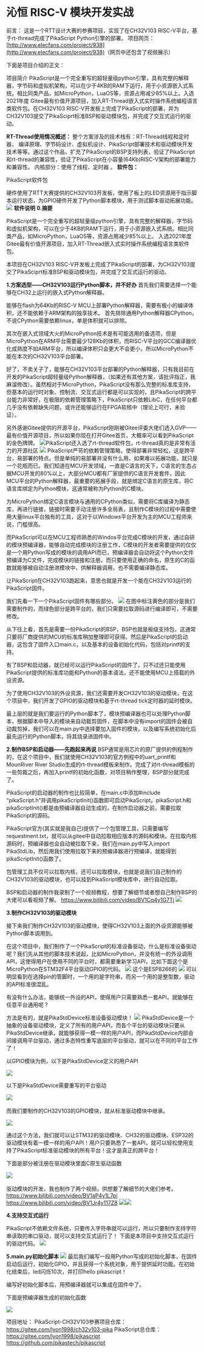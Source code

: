 # 沁恒 RISC-V 模块开发实战

前言：
这是一个RTT设计大赛的参赛项目，实现了在CH32V103 RISC-V平台，基于rt-thread完成了PikaScript Python引擎的部署。
项目网页：
[http://www.elecfans.com/project/938](http://www.elecfans.com/project/938)​
（网页中还包含了视频展示）

下面是项目介绍的正文：
​

项目简介
PikaScript是一个完全重写的超轻量级python引擎，具有完整的解释器，字节码和虚拟机架构，可以在少于4KB的RAM下运行，用于小资源嵌入式系统。相比同类产品，如MicroPython，LuaOS等，资源占用减少85%以上。入选2021年度 Gitee最有价值开源项目，加入RT-Thread嵌入式实时操作系统编程语言类软件包。在CH32V103 RISC-V开发板上完成了PikaScript的部署，并为CH32V103提交了PikaSciprt标准BSP和驱动模块包，并完成了交互式运行的驱动。

**RT-Thread使用情况概述：**
整个方案涉及的技术栈有：RT-Thread线程和定时器， 编译原理、字节码设计、虚拟机设计、PikaScript部署技术和驱动模块开发技术等等。通过这个作品，扩充了PikaScript的BSP支持列表，验证了PikaScript和rt-thread的兼容性，验证了PikaScript在小容量(64Kb)RISC-V架构的部署能力和兼容性。
内核部分：使用了线程、定时器 。
**软件包：**

PikaScript软件包
​

硬件使用了RTT大赛提供的CH32V103开发板，使用了板上的LED资源用于指示脚本运行状态，为GPIO硬件开发了Python脚本模块，用于测试脚本驱动拓展功能。
![](https://cdn.nlark.com/yuque/0/2021/webp/22991477/1638495380404-1b88e98c-4325-48fa-824d-18a45c153b85.webp#clientId=u35f47dbf-87ab-4&crop=0&crop=0&crop=1&crop=1&from=paste&height=323&id=uef3c17c8&margin=%5Bobject%20Object%5D&originHeight=434&originWidth=510&originalType=url&ratio=1&rotation=0&showTitle=false&status=done&style=none&taskId=u2f3ee101-3c13-4706-a197-aca3ad2b006&title=&width=379)
**软件说明**
**0.摘要**
​

PikaScript是一个完全重写的超轻量级python引擎，具有完整的解释器，字节码和虚拟机架构，可以在少于4KB的RAM下运行，用于小资源嵌入式系统。相比同类产品，如MicroPython，LuaOS等，资源占用减少85%以上。
入选2021年度 Gitee最有价值开源项目，加入RT-Thread嵌入式实时操作系统编程语言类软件包。

本项目在CH32V103 RISC-V开发板上完成了PikaScript的部署，为CH32V103提交了PikaSciprt标准BSP和驱动模块包，并完成了交互式运行的驱动。

**1.方案选型——CH32V103运行Python脚本，并不好办**
首先我们需要选择一个能够在CH32上运行的嵌入式Python解释器。

能够在flash为64Kb的RISC-V MCU上部署Python解释器，需要有极小的编译体积，还不能依赖于ARM架构的独享技术。
首先排除通用Python解释器CPython，不说CPython需要依赖linux，单是体积就可以排除。

其次在嵌入式领域大火的MicroPython技术是有可能选用的备选项，但是MicroPython在ARM平台需要最少128Kb的体积，而RISC-V平台的GCC编译器优化成熟度不如ARM平台，所以编译体积只会更大不会更小，所以MicroPython不能在本次的CH32V103平台部署。
​

好了，不卖关子了，能够在CH32V103平台部署的Python解释器，只有我目前在开发的PikaScript超轻量级Python解释器，（如果还有其他方案，请批评指正，我麻溜修改）。虽然相对于MicroPython，PikaScript没有那么完整的标准库支持，但基本的运行时对象、控制流、交互式运行都是可以实现的，且PikaScript的跨平台能力非常好，在极限的依赖管理策略下，PikaScript只依赖LibC，在任何平台都几乎没有依赖缺失问题，或许还能够运行在FPGA软核中（理论上可行，未验证）。

另外感谢Gitee提供的开源平台，PikaScript刚刚被Gitee评委大佬们选入GVP——最有价值开源项目，所以如果你现在打开Gitee首页，大概率可以看到PikaScript的金色牌牌。
![](https://cdn.nlark.com/yuque/0/2021/webp/22991477/1638495380222-9af9955c-4a80-4325-9d75-2edd40d42320.webp#clientId=u35f47dbf-87ab-4&crop=0&crop=0&crop=1&crop=1&from=paste&height=285&id=uef4caee9&margin=%5Bobject%20Object%5D&originHeight=586&originWidth=1080&originalType=url&ratio=1&rotation=0&showTitle=false&status=done&style=none&taskId=ue303c330-61e3-41d3-8d1b-f89b9ae3191&title=&width=525)​
PikaScript还入选了rt-thread软件包，rt-thread真的是非常有活力的开源社区
![](https://cdn.nlark.com/yuque/0/2021/webp/22991477/1638495380395-47352427-5fd7-4a70-b8b4-bf57f6290a49.webp#clientId=u35f47dbf-87ab-4&crop=0&crop=0&crop=1&crop=1&from=paste&height=313&id=ue2d14e6e&margin=%5Bobject%20Object%5D&originHeight=628&originWidth=1080&originalType=url&ratio=1&rotation=0&showTitle=false&status=done&style=none&taskId=u3791c967-8b7f-4b7a-9204-68ca245d6f7&title=&width=539)
PikaScript严苛的依赖管理策略，使得部署非常轻松，这是跨平台，易部署的特点。但是单纯的易部署并没有什么用，如果难以拓展功能，就只是一个花瓶而已。我们知道在MCU开发领域，一直是C语言的天下，C语言的生态占据MCU开发的80%以上，大部分MCU都有厂家提供的C语言开发套件，因此MCU平台的Python解释器，最重要的拓展手段，就是绑定C语言的原生库，将C语言库绑定为Python模块，这通常被称为Python的C模块。
​

为MicroPython绑定C语言模块与通用的CPython类似，需要将C库编译为静态库，再进行链接，链接时需要手动注册许多全局表，且制作C模块的过程中需要使用大量linux平台独有的工具，这对于以Windows平台开发为主的MCU工程师来说，门槛很高。
​

而PikaScript可以在MCU工程师熟悉的Windos平台完成C模块的开发，通过自研的模块预编译器，能够自动完成模块的注册工作，C模块的开发者需要提供的仅仅是一个用Python写成的模块的调用API而已，预编译器会自动将这个Python文件预编译为C文件，完成模块的链接和注册。而只要使用正确的命名，原生的C的函数就能够被自动注册进模块中，供解释器调用，也不需要编译静态库。
​

让PikaScript在CH32V103跑起来，意思也就是开发一个能在CH32V103运行的PikaScript固件。
​

我们先看一下一个PikaScript固件有哪些部分。
![](https://cdn.nlark.com/yuque/0/2021/webp/22991477/1638495380538-858d703b-9406-499b-b1e6-8473e2a17b60.webp#clientId=u35f47dbf-87ab-4&crop=0&crop=0&crop=1&crop=1&from=paste&height=341&id=u62b2e04a&margin=%5Bobject%20Object%5D&originHeight=630&originWidth=909&originalType=url&ratio=1&rotation=0&showTitle=false&status=done&style=none&taskId=u78b65c36-6663-4fda-9227-c4975689236&title=&width=492)
在图中标注黄色的部分是我们需要制作的，而绿色部分是跨平台的，我们只需要拉取源码进行编译即可，不需要修改。

从下往上看，首先是需要一份PikaScript的BSP，BSP也就是板级支持包，这通常只要将厂商提供的MCU的标准库稍加整理即可获得。然后是PikaScript的启动器，这包含了固件入口main.c，以及基本的设备初始化代码，包括对printf的支持。

有了BSP和启动器，就已经可以运行PikaScript的固件了，只不过还只能使用PikaScript提供的标准库功能和Python的基本语法，还不能使用MCU上搭载的外设资源。

为了使用CH32V103的外设资源，我们还需要开发CH32V103的驱动模块，在这个项目中，我们开发了GPIO的驱动模块和基于rt-thread tick定时器的延时模块。
​

最上层的就是我们要运行的Python脚本了，模块预编译器也可以处理Python脚本，根据脚本中导入的模块来自动裁剪固件，在脚本中没有import的固件会被自动裁剪掉，我们可以在main.py中选择要加入固件的模块，以及编写系统初始化后最先运行的Python脚本，将其烧录进固件中。

**2.制作BSP和启动器——先跑起来再说**
BSP通常是用芯片的原厂提供的例程制作的，在这个项目中，我们就使用CH32V103的官方例程中的uart_printf和MounRiver River Studio生成的rt-thread模板来制作。完成了对rt-thread模板的一些剪裁之后，再加入printf的初始化函数，对项目稍作整理，BSP部分就完成了。
​

PikaScript的启动器的制作也比较简单，在main.c中添加#include “pikaScript.h”并调用pikaScriptInit()函数即可启动PikaScript。pikaScript.h和pikaScriptInit()都是由预编译器自动生成的，在制作启动器之前，需要拉取PikaScript的源码。

PikaScript官方(其实就是我自己)提供了一个包管理工具，只需要编写requestment.txt，就可以从gitee中自动拉取相应版本的源码和模块。在拉取内核源码时，预编译器也会自动被拉取下来，我们在main.py中写入import PikaStdLib，然后用我们使用拉取下来的预编译器进行预编译，就能得到pikaScriptInit()函数了。
​

包管理工具不仅可以拉取内核，还可以拉取模块，也就是说我们自己制作的CH32V103的驱动模块，也可以挂到PikaScript模块库中，进行自动拉取。
​

BSP和启动器的制作我录制了一个视频教程，想要了解细节或者想自己制作BSP的大佬可以看视频了解。
https://www.bilibili.com/video/BV1Cq4y1G7Tj
![](https://cdn.nlark.com/yuque/0/2021/webp/22991477/1638495380269-bb341d5a-d901-4b3e-9b67-843a97f3c27d.webp#clientId=u35f47dbf-87ab-4&crop=0&crop=0&crop=1&crop=1&from=paste&height=173&id=ud02e0692&margin=%5Bobject%20Object%5D&originHeight=293&originWidth=328&originalType=url&ratio=1&rotation=0&showTitle=false&status=done&style=none&taskId=u0afb2ab1-a0d8-4be2-931a-d6b9f032e82&title=&width=194)

**3.制作CH32V103的驱动模块**
​

接下来我们制作CH32V103的驱动模块，使得CH32V103上面的外设资源能够被Python脚本调用到。
​

在这个项目中，我们制作了一个PikaScript的标准设备驱动，什么是标准设备驱动呢？我们先从其他的脚本技术说起，比如MicroPython，并没有统一的外设调用API，这使得用户在使用不同的平台时，都需要重新学习API，比如下面这个是MicroPython在STM32F4平台驱动GPIO的代码。
![](https://cdn.nlark.com/yuque/0/2021/webp/22991477/1638495380966-02a52d33-9986-401c-a7e1-136ce71ad53e.webp#clientId=u35f47dbf-87ab-4&crop=0&crop=0&crop=1&crop=1&from=paste&height=161&id=ubd899c44&margin=%5Bobject%20Object%5D&originHeight=234&originWidth=398&originalType=url&ratio=1&rotation=0&showTitle=false&status=done&style=none&taskId=uc6136c79-2878-474f-ab2e-c2a2d44cafc&title=&width=273)
这个是ESP8266的
![](https://cdn.nlark.com/yuque/0/2021/webp/22991477/1638495381179-e6afcca5-7f32-4a2f-a531-10f6b106db15.webp#clientId=u35f47dbf-87ab-4&crop=0&crop=0&crop=1&crop=1&from=paste&height=242&id=u7fb6ebb1&margin=%5Bobject%20Object%5D&originHeight=357&originWidth=784&originalType=url&ratio=1&rotation=0&showTitle=false&status=done&style=none&taskId=u376e2aa7-35df-4e57-91f7-8e3e17df0e7&title=&width=531)
可以明显看到在选择pin的管脚时，一个用的是字符串，而另一个用的是整型数，驱动的API标准很混乱。

有没有什么办法，能够统一外设的API，使得用户只需要熟悉一套API，就能够在任意平台通用呢？

方法是有的，就是PikaStdDevice标准设备驱动模块！
![](https://cdn.nlark.com/yuque/0/2021/webp/22991477/1638495380938-60679f63-cb15-4366-ac59-4efd6ff85d87.webp#clientId=u35f47dbf-87ab-4&crop=0&crop=0&crop=1&crop=1&from=paste&id=u94cf7f30&margin=%5Bobject%20Object%5D&originHeight=465&originWidth=1080&originalType=url&ratio=1&rotation=0&showTitle=false&status=done&style=none&taskId=u80658e53-b225-478e-af44-b75af6fb8ba&title=)
PikaStdDevice是一个抽象的设备驱动模块，定义了所有的用户API，而各个平台的驱动模块只要从PikaStdDevice继承，就能够获得一模一样的用户API，而PikaStdDevice内部会间接调用平台驱动，通过多态特性重写底层的平台驱动，就可以在不同的平台工作了！
​

以GPIO模块为例，以下是PikaStdDevice定义的用户API
​

![](https://cdn.nlark.com/yuque/0/2021/webp/22991477/1638495381064-51409a36-812a-48ea-a6ae-23b3c177582d.webp#clientId=u35f47dbf-87ab-4&crop=0&crop=0&crop=1&crop=1&from=paste&height=408&id=u5d68e5c8&margin=%5Bobject%20Object%5D&originHeight=868&originWidth=1080&originalType=url&ratio=1&rotation=0&showTitle=false&status=done&style=none&taskId=u939cee7c-97cb-42ec-b6fd-e567c96ed70&title=&width=508)

以下是PikaStdDevice需要重写的平台驱动
​

![](https://cdn.nlark.com/yuque/0/2021/webp/22991477/1638495381214-1189c3eb-28ef-408e-a21e-e6bbc594d6fb.webp#clientId=u35f47dbf-87ab-4&crop=0&crop=0&crop=1&crop=1&from=paste&height=674&id=ud4d18db3&margin=%5Bobject%20Object%5D&originHeight=869&originWidth=598&originalType=url&ratio=1&rotation=0&showTitle=false&status=done&style=none&taskId=u2aea0733-f96f-4f6d-948e-9c565ad9bb0&title=&width=464)
​

而我们要制作的CH32V103的GPIO模块，就从标准驱动模块中继承。
​

![](https://cdn.nlark.com/yuque/0/2021/webp/22991477/1638495381703-8e227dcc-97d7-4069-8754-4c118deea3fb.webp#clientId=u35f47dbf-87ab-4&crop=0&crop=0&crop=1&crop=1&from=paste&height=456&id=u75555419&margin=%5Bobject%20Object%5D&originHeight=956&originWidth=1080&originalType=url&ratio=1&rotation=0&showTitle=false&status=done&style=none&taskId=uc3e23147-d0b9-47af-ab47-133d6b19509&title=&width=515)

通过这个方法，我们就可以让STM32的驱动模块、CH32的驱动模块、ESP32的驱动模块有着一模一样的用户API！用户只要熟悉了一套API，就可以轻松使用支持了PikaScript标准驱动模块的所有平台！这才是真正的跨平台！
​

下面是部分被注册在驱动模块里面C原生驱动函数
​

![](https://cdn.nlark.com/yuque/0/2021/webp/22991477/1638495381557-21aaad62-bd63-40bc-b818-257e16992780.webp#clientId=u35f47dbf-87ab-4&crop=0&crop=0&crop=1&crop=1&from=paste&height=512&id=ubc061889&margin=%5Bobject%20Object%5D&originHeight=671&originWidth=768&originalType=url&ratio=1&rotation=0&showTitle=false&status=done&style=none&taskId=u89d468d0-edc6-48a4-8f3b-4bb315164ca&title=&width=586)
​

驱动模块的开发，我也制作了两个视频，供想要了解细节的大佬们参考。
https://www.bilibili.com/video/BV1aP4y1L7pi
https://www.bilibili.com/video/BV1Jr4y117Z8
![](https://cdn.nlark.com/yuque/0/2021/webp/22991477/1638495381957-6bc5f6f6-f3aa-4913-a06c-a0065a7d2cba.webp#clientId=u35f47dbf-87ab-4&crop=0&crop=0&crop=1&crop=1&from=paste&height=218&id=u9352f524&margin=%5Bobject%20Object%5D&originHeight=271&originWidth=269&originalType=url&ratio=1&rotation=0&showTitle=false&status=done&style=none&taskId=uda0a8605-8200-4ac8-9b70-22dad711608&title=&width=216)![](https://cdn.nlark.com/yuque/0/2021/webp/22991477/1638495382088-c0b1d1e6-746c-4f15-9775-924aa225829b.webp#clientId=u35f47dbf-87ab-4&crop=0&crop=0&crop=1&crop=1&from=paste&height=213&id=u53e1dc33&margin=%5Bobject%20Object%5D&originHeight=282&originWidth=302&originalType=url&ratio=1&rotation=0&showTitle=false&status=done&style=none&taskId=u4b48dd8a-a576-46be-9c16-c06f9ef2c0e&title=&width=228)

**4.支持交互式运行**

PikaScript不依赖文件系统，只要传入字符串就可以运行，所以只要制作支持字符串读取的串口驱动，就可以支持交互式运行了！
下面是本项目中支持交互式运行的驱动代码。
![](https://cdn.nlark.com/yuque/0/2021/webp/22991477/1638495382112-7d45db4b-c1d5-4573-a06e-7b72140a3abf.webp#clientId=u35f47dbf-87ab-4&crop=0&crop=0&crop=1&crop=1&from=paste&height=409&id=ud2bf6bc8&margin=%5Bobject%20Object%5D&originHeight=650&originWidth=1003&originalType=url&ratio=1&rotation=0&showTitle=false&status=done&style=none&taskId=uab74a14a-9471-41a4-8776-cf3ed84c326&title=&width=631)

**5.main.py初始化脚本**​
![](https://cdn.nlark.com/yuque/0/2021/webp/22991477/1638495382306-0f817e57-9526-44a0-99ec-c82a13cd45e5.webp#clientId=u35f47dbf-87ab-4&crop=0&crop=0&crop=1&crop=1&from=paste&height=587&id=u0ba99623&margin=%5Bobject%20Object%5D&originHeight=761&originWidth=543&originalType=url&ratio=1&rotation=0&showTitle=false&status=done&style=none&taskId=u0ba67228-1ed8-4499-925d-59d88bfccf9&title=&width=419)
最后我们编写一段用Python写成的初始化脚本，在固件启动后运行，初始化GPIO，并且获得一个系统对象，用于提供延时功能。在初始化结束后，led闪烁10次，并打印hello pikascript！

编写好初始化脚本后，用预编译器就可以集成在固件中了。

下面是预编译器生成的初始化函数
​

![](assets/1638495382514-ee59c198-0557-434b-96d3-f2a21f596d2b.webp)

项目地址：
PikaScript-CH32V103参赛项目仓库：
https://gitee.com/lyon1998/ch32v103-pika
PikaScript总仓库：
https://gitee.com/lyon1998/pikascript
https://github.com/pikastech/pikascript
